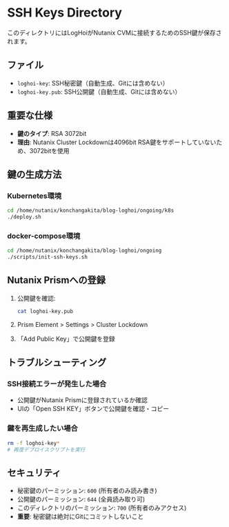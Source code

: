 # SSH Keys Directory

このディレクトリにはLogHoiがNutanix CVMに接続するためのSSH鍵が保存されます。

## ファイル
- `loghoi-key`: SSH秘密鍵（自動生成、Gitには含めない）
- `loghoi-key.pub`: SSH公開鍵（自動生成、Gitには含めない）

## 重要な仕様
- **鍵のタイプ**: RSA 3072bit
- **理由**: Nutanix Cluster Lockdownは4096bit RSA鍵をサポートしていないため、3072bitを使用

## 鍵の生成方法

### Kubernetes環境
```bash
cd /home/nutanix/konchangakita/blog-loghoi/ongoing/k8s
./deploy.sh
```

### docker-compose環境
```bash
cd /home/nutanix/konchangakita/blog-loghoi/ongoing
./scripts/init-ssh-keys.sh
```

## Nutanix Prismへの登録

1. 公開鍵を確認:
   ```bash
   cat loghoi-key.pub
   ```

2. Prism Element > Settings > Cluster Lockdown

3. 「Add Public Key」で公開鍵を登録

## トラブルシューティング

### SSH接続エラーが発生した場合
- 公開鍵がNutanix Prismに登録されているか確認
- UIの「Open SSH KEY」ボタンで公開鍵を確認・コピー

### 鍵を再生成したい場合
```bash
rm -f loghoi-key*
# 再度デプロイスクリプトを実行
```

## セキュリティ
- 秘密鍵のパーミッション: `600` (所有者のみ読み書き)
- 公開鍵のパーミッション: `644` (全員読み取り可)
- このディレクトリのパーミッション: `700` (所有者のみアクセス)
- **重要**: 秘密鍵は絶対にGitにコミットしないこと

